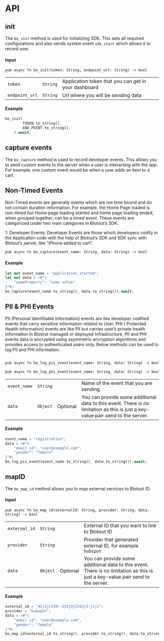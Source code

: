 # API

## init
The `bo_init` method is used for initializing SDK. This sets all required configurations and also sends system event `sdk_start` which allows it to record user.

#### Input
`pub async fn bo_init(token: String, endpoint_url: String) -> bool`

|||||
|---|---|---|---|
| `token` | `String` | Application token that you can get in your dashboard |
| `endpoint_url` | `String` | Url where you will be sending data |

#### Example
```rust
bo_init(
        TOKEN.to_string(),
        END_POINT.to_string(),
    ).await;
```

## capture events
The `bo_capture` method is used to record developer events. This allows you to send custom events to the server when a user is interacting with the app. For example, one custom event would be when a user adds an item to a cart.

## Non-Timed Events
Non-Timed events are generally events which are not time bound and do not contain duration information. For example, the Home Page loaded is non-timed but Home page loading started and home page loading ended, when grouped together, can be a timed event.
These events are categorized under two main categories in Blotout’s SDK.

1: Developer Events:
Developer Events are those which developers codify in the Application code with the help of Blotout’s SDK and SDK sync with Blotout’s server, like “iPhone added to cart“.

```html
pub async fn bo_capture(event_name: String, data: String) -> bool
```

#### Example
```rust
let mut event_name = "application_started";
let mut data = r#"{
    "someProperty": "some value"
}"#;
bo_capture(event_name.to_string(), data.to_string()).await;
```

## PII & PHI Events
PII (Personal Identifiable Information) events are like developer codified events that carry sensitive information related to User.
PHI ( Protected Health information) events are like PII but carries user’s private health information
In Blotout managed or deployed Infrastructure, PII and PHI events data is encrypted using asymmetric encryption algorithms and provides access to authenticated users only.
Below methods can be used to log PII and PHI information.

```html

pub async fn bo_log_pii_event(event_name: String, data: String) -> bool

pub async fn bo_log_phi_event(event_name: String, data: String) -> bool

```

|||||
|---|---|---|---|
| `event_name` | `String` |  | Name of the event that you are sending |
| `data` | `Object` | Optional | You can provide some additional data to this event. There is no limitation as this is just a key-value pair send to the server. |


#### Example

```rust
event_name = "registration";
data = r#"{
    "email id": "user@example.com",
    "gender": "female"
}"#;
bo_log_pii_event(event_name.to_string(), data.to_string()).await;
```

## mapID
The `bo_map_id` method allows you to map external services to Blotout ID.

#### Input
`pub async fn bo_map_id(externalId: String, provider: String, data: String) -> bool`

|||||
|---|---|---|---|
| `external_id` | `String` |  | External ID that you want to link to Blotout ID |
| `provider` | `String` |  | Provider that generated external ID, for example `hubspot` |
| `data` | `Object` | Optional | You can provide some additional data to this event. There is no limitation as this is just a key-value pair send to the server. |

#### Example
```rust
external_id = "92j2jr230r-232j9j2342j3-jiji";
provider = "hubspot";
data = r#"{
    "email id": "user@example.com",
    "gender": "female"
}"#;
bo_map_id(external_id.to_string(), provider.to_string(), data.to_string()).await;
```
